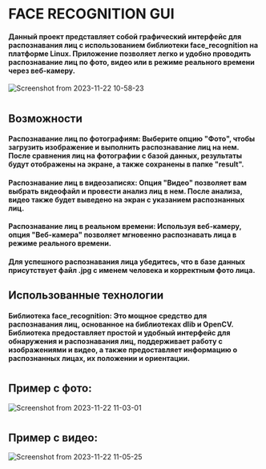 # FACE RECOGNITION GUI

#### Данный проект представляет собой графический интерфейс для распознавания лиц с использованием библиотеки face_recognition на платформе Linux. Приложение позволяет легко и удобно проводить распознавание лиц по фото, видео или в режиме реального времени через веб-камеру.

![Screenshot from 2023-11-22 10-58-23](https://github.com/KolidovIvaN/FACE_RECOGNITION_GUI/assets/142989039/18b2b259-08ad-4b1f-b935-a1107dcd5504)
#
## Возможности
#### Распознавание лиц по фотографиям: Выберите опцию "Фото", чтобы загрузить изображение и выполнить распознавание лиц на нем. После сравнения лиц на фотографии с базой данных, результаты будут отображены на экране, а также сохранены в папке "result".

#### Распознавание лиц в видеозаписях: Опция "Видео" позволяет вам выбрать видеофайл и провести анализ лиц в нем. После анализа, видео также будет выведено на экран с указанием распознанных лиц.

#### Распознавание лиц в реальном времени: Используя веб-камеру, опция "Веб-камера" позволяет мгновенно распознавать лица в режиме реального времени.

#### Для успешного распознавания лица убедитесь, что в базе данных присутствует файл .jpg с именем человека и корректным фото лица.

## Использованные технологии
#### Библиотека face_recognition: Это мощное средство для распознавания лиц, основанное на библиотеках dlib и OpenCV. Библиотека предоставляет простой и удобный интерфейс для обнаружения и распознавания лиц, поддерживает работу с изображениями и видео, а также предоставляет информацию о распознанных лицах, их положении и ориентации.
#
## Пример с фото:
![Screenshot from 2023-11-22 11-03-01](https://github.com/KolidovIvaN/FACE_RECOGNITION_GUI/assets/142989039/d40da8c8-f15c-41bf-b2a8-e22211241421)
#
## Пример с видео:
![Screenshot from 2023-11-22 11-05-25](https://github.com/KolidovIvaN/FACE_RECOGNITION_GUI/assets/142989039/7d26b726-168f-4d43-87cb-f88a95ded77d)
#
